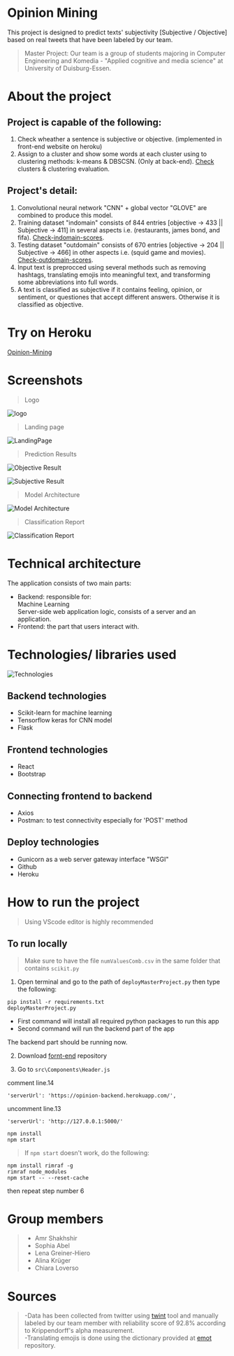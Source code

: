 # Opinion Mining
This project is designed to predict texts' subjectivity [Subjective / Objective] based on real tweets that have been labeled by our team.
> Master Project: Our team is a group of students majoring in Computer Engineering and Komedia - "Applied cognitive and media science" at University of Duisburg-Essen.

# About the project
## Project is capable of the following:
1. Check wheather a sentence is subjective or objective. (implemented in front-end website on heroku)
2. Assign to a cluster and show some words at each cluster using to clustering methods: k-means & DBSCSN. (Only at back-end). [Check](https://github.com/AmrShakhshirUDE/opinionMining/blob/main/mastergLove.ipynb) clusters & clustering evaluation.
## Project's detail:
1. Convolutional neural network "CNN" + global vector "GLOVE" are combined to produce this model.
2. Training dataset "indomain" consists of 844 entries [objective -> 433 || Subjective -> 411] in several aspects i.e. (restaurants, james bond, and fifa). [Check-indomain-scores](https://github.com/AmrShakhshirUDE/opinionMining/blob/main/images/indomainScores.png).
3. Testing dataset "outdomain" consists of 670 entries [objective -> 204 || Subjective -> 466] in other aspects i.e. (squid game and movies). [Check-outdomain-scores](https://github.com/AmrShakhshirUDE/opinionMining/blob/main/images/outdomainScores.png).
4. Input text is preprocced using several methods such as removing hashtags, translating emojis into meaningful text, and transforming some abbreviations into full words.
5. A text is classified as subjective if it contains feeling, opinion, or sentiment, or questiones that accept different answers. Otherwise it is classified as objective.

# Try on Heroku
[Opinion-Mining](https://opinion-mining-ude.herokuapp.com/)

<!-- # Live Demo
[Live demo and screenshots](https://www.youtube.com/watch?v=USe6Ot3qFys) -->

# Screenshots
>Logo

![logo](https://github.com/AmrShakhshirUDE/opinionMining/blob/main/images/logo.png)

>Landing page

![LandingPage](https://github.com/AmrShakhshirUDE/opinionMining/blob/main/images/LandingPage.png)

>Prediction Results

![Objective Result](https://github.com/AmrShakhshirUDE/opinionMining/blob/main/images/objectiveResult.png)

![Subjective Result](https://github.com/AmrShakhshirUDE/opinionMining/blob/main/images/subjectiveResult.png)

>Model Architecture

![Model Architecture](https://github.com/AmrShakhshirUDE/opinionMining/blob/main/images/modelNodes.png)

>Classification Report

![Classification Report](https://github.com/AmrShakhshirUDE/opinionMining/blob/main/images/classificationReport.png)

# Technical architecture
The application consists of two main parts:
* Backend: responsible for: <br />Machine Learning <br />Server-side web application logic, consists of a server and an application.
* Frontend: the part that users interact with.

# Technologies/ libraries used
![Technologies](https://github.com/AmrShakhshirUDE/opinionMining/blob/main/images/technologies.png)
## Backend technologies
* Scikit-learn for machine learning
* Tensorflow keras for CNN model
* Flask
## Frontend technologies
* React
* Bootstrap
## Connecting frontend to backend
* Axios
* Postman: to test connectivity especially for 'POST' method
## Deploy technologies
* Gunicorn as a web server gateway interface "WSGI"
* Github
* Heroku

# How to run the project
> Using VScode editor is highly recommended

## To run locally
> Make sure to have the file `numValuesComb.csv` in the same folder that contains `scikit.py`

1. Open terminal and go to the path of `deployMasterProject.py` then type the following:
```
pip install -r requirements.txt
deployMasterProject.py
```

* First command will install all required python packages to run this app <br />
* Second command will run the backend part of the app

The backend part should be running now.

2. Download [fornt-end](https://github.com/AmrShakhshirUDE/masterFron) repository 

3. Go to `src\Components\Header.js`

comment line.14

`'serverUrl': 'https://opinion-backend.herokuapp.com/',`

uncomment line.13

`'serverUrl': 'http://127.0.0.1:5000/'`

```
npm install
npm start
```

> If `npm start` doesn't work, do the following:
```
npm install rimraf -g
rimraf node_modules
npm start -- --reset-cache
```
then repeat step number 6



# Group members
> <ul><li>Amr Shakhshir</li> <li>Sophia Abel</li> <li>Lena Greiner-Hiero</li> <li>Alina Krüger</li> <li>Chiara Loverso</li></ul>

# Sources
> -Data has been collected from twitter using [twint](https://github.com/twintproject/twint) tool and manually labeled by our team member with reliability score of 92.8% according to Krippendorff's alpha measurement. <br/>-Translating emojis is done using the dictionary provided at [emot](https://github.com/NeelShah18/emot) repository.